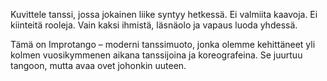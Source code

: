 Kuvittele tanssi, jossa jokainen liike syntyy hetkessä. Ei valmiita kaavoja. Ei kiinteitä rooleja. Vain kaksi ihmistä, läsnäolo ja vapaus luoda yhdessä.

Tämä on Improtango – moderni tanssimuoto, jonka olemme kehittäneet yli kolmen vuosikymmenen aikana tanssijoina ja koreografeina. Se juurtuu tangoon, mutta avaa ovet johonkin uuteen.
